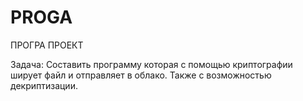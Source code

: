 # PROGA
ПРОГРА ПРОЕКТ

Задача: Составить программу которая с помощью криптографии ширует файл и отправляет в облако. Также с возможностью декриптизации.
